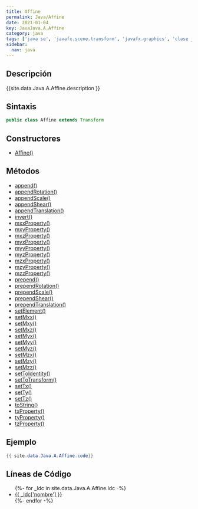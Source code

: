 ```yaml
---
title: Affine
permalink: Java/Affine
date: 2021-01-04
key: JavaJava.A.Affine
category: java
tags: ['java se', 'javafx.scene.transform', 'javafx.graphics', 'clase java', 'JavaFX 2.0']
sidebar: 
  nav: java
---
```


## Descripción
{{site.data.Java.A.Affine.description }}

## Sintaxis
~~~java
public class Affine extends Transform
~~~

## Constructores
* [Affine()](/Java/Affine/Affine/)

## Métodos
* [append()](/Java/Affine/append)
* [appendRotation()](/Java/Affine/appendRotation)
* [appendScale()](/Java/Affine/appendScale)
* [appendShear()](/Java/Affine/appendShear)
* [appendTranslation()](/Java/Affine/appendTranslation)
* [invert()](/Java/Affine/invert)
* [mxxProperty()](/Java/Affine/mxxProperty)
* [mxyProperty()](/Java/Affine/mxyProperty)
* [mxzProperty()](/Java/Affine/mxzProperty)
* [myxProperty()](/Java/Affine/myxProperty)
* [myyProperty()](/Java/Affine/myyProperty)
* [myzProperty()](/Java/Affine/myzProperty)
* [mzxProperty()](/Java/Affine/mzxProperty)
* [mzyProperty()](/Java/Affine/mzyProperty)
* [mzzProperty()](/Java/Affine/mzzProperty)
* [prepend()](/Java/Affine/prepend)
* [prependRotation()](/Java/Affine/prependRotation)
* [prependScale()](/Java/Affine/prependScale)
* [prependShear()](/Java/Affine/prependShear)
* [prependTranslation()](/Java/Affine/prependTranslation)
* [setElement()](/Java/Affine/setElement)
* [setMxx()](/Java/Affine/setMxx)
* [setMxy()](/Java/Affine/setMxy)
* [setMxz()](/Java/Affine/setMxz)
* [setMyx()](/Java/Affine/setMyx)
* [setMyy()](/Java/Affine/setMyy)
* [setMyz()](/Java/Affine/setMyz)
* [setMzx()](/Java/Affine/setMzx)
* [setMzy()](/Java/Affine/setMzy)
* [setMzz()](/Java/Affine/setMzz)
* [setToIdentity()](/Java/Affine/setToIdentity)
* [setToTransform()](/Java/Affine/setToTransform)
* [setTx()](/Java/Affine/setTx)
* [setTy()](/Java/Affine/setTy)
* [setTz()](/Java/Affine/setTz)
* [toString()](/Java/Affine/toString)
* [txProperty()](/Java/Affine/txProperty)
* [tyProperty()](/Java/Affine/tyProperty)
* [tzProperty()](/Java/Affine/tzProperty)

## Ejemplo
~~~java
{{ site.data.Java.A.Affine.code}}
~~~

## Líneas de Código
<ul>
{%- for _ldc in site.data.Java.A.Affine.ldc -%}
   <li>
       <a href="{{_ldc['url'] }}">{{ _ldc['nombre'] }}</a>
   </li>
{%- endfor -%}
</ul>
